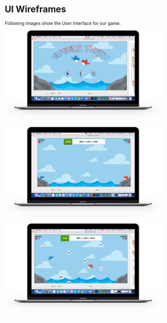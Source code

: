 # UI Wireframes
Following images show the User Interface for our game.

![Wireframe#1](UIWireframe%231.png)
![Wireframe#2](UIWireframe%232.png)
![Wireframe#3](UIWireframe%233.png)
